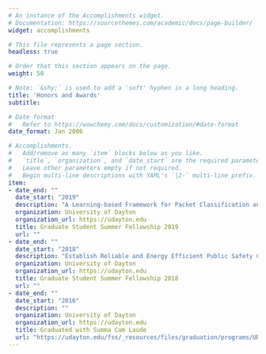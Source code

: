 ```yaml
---
# An instance of the Accomplishments widget.
# Documentation: https://sourcethemes.com/academic/docs/page-builder/
widget: accomplishments

# This file represents a page section.
headless: true

# Order that this section appears on the page.
weight: 50

# Note: `&shy;` is used to add a 'soft' hyphen in a long heading.
title: 'Honors and Awards'
subtitle:

# Date format
#   Refer to https://wowchemy.com/docs/customization/#date-format
date_format: Jan 2006

# Accomplishments.
#   Add/remove as many `item` blocks below as you like.
#   `title`, `organization`, and `date_start` are the required parameters.
#   Leave other parameters empty if not required.
#   Begin multi-line descriptions with YAML's `|2-` multi-line prefix.
item:
- date_end: ""
  date_start: "2019"
  description: "A Learning-based Framework for Packet Classification and Network Traffic Flow Clustering in SDN Access Gateways"
  organization: University of Dayton
  organization_url: https://udayton.edu
  title: Graduate Student Summer Fellowship 2019
  url: ""
- date_end: ""
  date_start: "2018"
  description: "Establish Reliable and Energy Efficient Public Safety Communication Networks using Future Smart Infrastructure"
  organization: University of Dayton
  organization_url: https://udayton.edu
  title: Graduate Student Summer Fellowship 2018
  url: ""
- date_end: ""
  date_start: "2016"
  description: ""
  organization: University of Dayton
  organization_url: https://udayton.edu
  title: Graduated with Summa Cum Laude
  url: "https://udayton.edu/fss/_resources/files/graduation/programs/UDMayCommProgram2016AllFinal.pdf"
---
```

